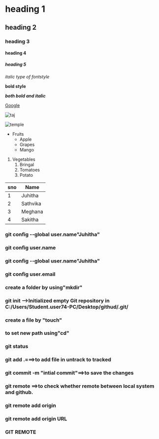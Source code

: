 #  heading 1
## heading 2
### heading 3
#### heading 4
##### heading 5
*italic type of fontstyle*

**bold style**

***both bold and italic***

[Google](https://www.google.com/search?q=google&oq=google&aqs=chrome..69i57.17808j0j1&sourceid=chrome&ie=UTF-8)

![taj](https://c.ndtvimg.com/2021-08/aa8qno6_taj-mahal-night-photo-istock_625x300_20_August_21.jpg)

![temple](https://i.pinimg.com/originals/75/26/8c/75268c626f5b8e83475da8b55dc78e8e.jpg)

* Fruits
    * Apple
    * Grapes
    * Mango

1. Vegetables
      1. Bringal
      2. Tomatoes
      3. Potato

sno|Name
---|----
1|Juhitha
2|Sathvika
3|Meghana
4|Sakitha

### git config --global user.name"Juhitha"
### git config user.name
### git config --global user.name"Juhitha"
### git config user.email
### create a folder by using"mkdir"
### git init -->Initialized empty Git repository in C:/Users/Student.user74-PC/Desktop/githud/.git/
### create a file by "touch"
### to set new path using"cd"
### git status
### git add .===>to add file in untrack to tracked
### git commit -m "intial commit"==>to save the changes
### git remote ==>to check whether remote between local system and github.
###   git remote add origin
### git remote add origin URL
### GIT REMOTE
